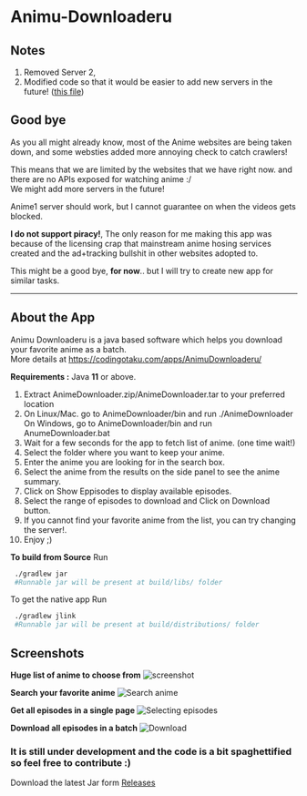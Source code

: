 # Animu-Downloaderu

## Notes

1. Removed Server 2,
1. Modified code so that it would be easier to add new servers in the future! ([this file](https://github.com/codingotaku/Animu-Downloaderu/blob/master/src/main/java/com/codingotaku/apps/source/Source.java))

## Good bye

As you all might already know, most of the Anime websites are being taken down, and some websties added more annoying check to catch crawlers!  

 This means that we are limited by the websites that we have right now. and there are no APIs exposed for watching anime :/  
 We might add more servers in the future!  

 Anime1 server should work, but I cannot guarantee on when the videos gets blocked.  

 **I do not support piracy!**, The only reason for me making this app was because of the licensing crap that mainstream anime hosing services created and the ad+tracking bullshit in other websites adopted to.

 This might be a good bye, **for now**.. but I will try to create new app for similar tasks.
___

## About the App

Animu Downloaderu is a java based software which helps you download your favorite anime as a batch.  
More details at https://codingotaku.com/apps/AnimuDownloaderu/

**Requirements :** Java **11** or above.
1) Extract AnimeDownloader.zip/AnimeDownloader.tar to your preferred location
2) On Linux/Mac. go to AnimeDownloader/bin and run ./AnimeDownloader
   On Windows, go to AnimeDownloader/bin and run AnumeDownloader.bat
3) Wait for a few seconds for the app to fetch list of anime. (one time wait!)
4) Select the folder where you want to keep your anime.
5) Enter the anime you are looking for in the search box.
6) Select the anime from the results on the side panel to see the anime summary.
7) Click on Show Eppisodes to display available episodes.
8) Select the range of episodes to download and Click on Download button.
9) If you cannot find your favorite anime from the list, you can try changing the server!.
10) Enjoy ;)

**To build from Source**
Run

```bash
 ./gradlew jar
 #Runnable jar will be present at build/libs/ folder
```

To get the native app
Run

```bash
 ./gradlew jlink
 #Runnable jar will be present at build/distributions/ folder
```

## Screenshots

**Huge list of anime to choose from**
![screenshot](https://github.com/codingotaku/Animu-Downloaderu/raw/master/screenshots/screenshot.png "screenshot")

**Search your favorite anime**
![Search anime](https://github.com/codingotaku/Animu-Downloaderu/raw/master/screenshots/search.png "Search anime")

**Get all episodes in a single page**
![Selecting episodes](https://github.com/codingotaku/Animu-Downloaderu/raw/master/screenshots/episodes.png "Selecting episodes")

**Download all episodes in a batch**
![Download](https://github.com/codingotaku/Animu-Downloaderu/raw/master/screenshots/download.png "Download")

### It is still under development and the code is a bit spaghettified so feel free to contribute :)

Download the latest Jar form [Releases](https://github.com/CodingOtaku/Animu-Downloaderu/releases)
